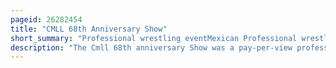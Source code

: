 ```yaml
---
pageid: 26282454
title: "CMLL 68th Anniversary Show"
short_summary: "Professional wrestling eventMexican Professional wrestling show"
description: "The Cmll 68th anniversary Show was a pay-per-view professional Wrestling Event produced and scripted by consejo mundial de lucha Libre which took Place on 28 September 2001 in arena Mxico Mexico City Mexico. The Event commemorated the 68th Anniversary of Cmll, the oldest professional Wrestling Promotion in the World. The Anniversary show is CMLL's biggest show of the year, their Super Bowl event. The Cmll Anniversary Show Series is the longest-running annual Professional Wrestling Show, starting in 1934."
---
```

